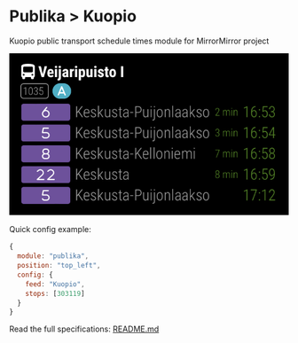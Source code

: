 # Publika > Kuopio

Kuopio public transport schedule times module for MirrorMirror project

![Module](toyxryvw.png)

Quick config example:

```js
{
  module: "publika",
  position: "top_left",
  config: {
    feed: "Kuopio",
    stops: [303119]
  }
}
```

Read the full specifications: [README.md](../../README.md#publika)
